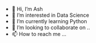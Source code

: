 - 👋 Hi, I’m Ash
- 👀 I’m interested in Data Science
- 🌱 I’m currently learning Python 
- 💞️ I’m looking to collaborate on ..
- 📫 How to reach me ...

<!---
Bunnyy0905/Bunnyy0905 is a ✨ special ✨ repository because its `README.md` (this file) appears on your GitHub profile.
You can click the Preview link to take a look at your changes.
--->
